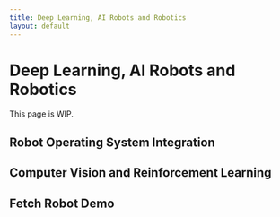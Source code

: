 ```yaml
---
title: Deep Learning, AI Robots and Robotics
layout: default
---
```


# Deep Learning, AI Robots and Robotics

This page is WIP.

## Robot Operating System Integration

## Computer Vision and Reinforcement Learning

## Fetch Robot Demo


